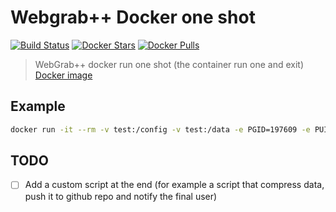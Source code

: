 # Webgrab++ Docker one shot

[![Build Status](https://travis-ci.org/Fazzani/WebGrabDocker.svg?branch=master)](https://travis-ci.org/Fazzani/WebGrabDocker)
[![Docker Stars](https://img.shields.io/docker/stars/linuxserver/webgrabplus.svg)][hub]
[![Docker Pulls](https://img.shields.io/docker/pulls/linuxserver/webgrabplus.svg)][hub]

>WebGrab++ docker run one shot (the container run one and exit)
>[Docker image][hub]

## Example

```sh
docker run -it --rm -v test:/config -v test:/data -e PGID=197609 -e PUID=197609 synker/webgraboneshot:latest
```

## TODO

- [ ] Add a custom script at the end (for example a script that compress data, push it to github repo and notify the final user)

[hub]:https://hub.docker.com/r/synker/webgraboneshot/